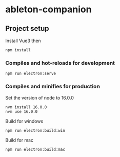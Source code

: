 # ableton-companion

## Project setup
Install Vue3 then
```
npm install
```

### Compiles and hot-reloads for development
```
npm run electron:serve
```

### Compiles and minifies for production
Set the version of node to 16.0.0
```
nvm install 16.0.0
nvm use 16.0.0
```
Build for windows
```
npm run electron:build:win
```
Build for mac
```
npm run electron:build:mac
```
